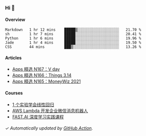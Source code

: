 ### Hi 👋

#### Overview

<!--START_SECTION:waka-->
```text
Markdown   1 hr 12 mins    █████▒░░░░░░░░░░░░░░░░░░░   21.70 % 
sh         1 hr 7 mins     █████░░░░░░░░░░░░░░░░░░░░   20.41 % 
Python     1 hr 6 mins     █████░░░░░░░░░░░░░░░░░░░░   19.96 % 
Jade       1 hr 4 mins     █████░░░░░░░░░░░░░░░░░░░░   19.50 % 
CSS        44 mins         ███▒░░░░░░░░░░░░░░░░░░░░░   13.26 % 
```
<!--END_SECTION:waka-->

#### Articles

<!-- BLOG:START -->
- [Apps 精选 N167：V day](https://huhuhang.com/post/product-hunt/product-hunt-n167?ref=github)
- [Apps 精选 N166：Things 3.14](https://huhuhang.com/post/product-hunt/product-hunt-n166?ref=github)
- [Apps 精选 N165：MoneyWiz 2021](https://huhuhang.com/post/product-hunt/product-hunt-n165?ref=github)<!-- BLOG:END -->

#### Courses

<!-- SYL:START -->
- [1 个实验学会线性回归](https://lanqiao.cn/courses/4855)
- [AWS Lambda 开发企业微信消息机器人](https://lanqiao.cn/courses/2868)
- [FAST.AI 深度学习实践课程](https://lanqiao.cn/courses/1445)
<!-- SYL:END -->

###### ✓ Automatically updated by [GitHub Action](https://github.com/huhuhang/huhuhang/actions).
